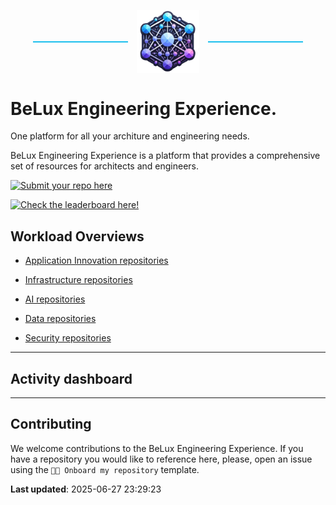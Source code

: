 <p align="center">
  <span style="display: inline-block; width: 30%; border-top: 2px solid #1bbfed; vertical-align: middle;"></span>
  <img src="logo/belengexplogo.png" alt="Innersource Logo" style="width:20%; vertical-align: middle; margin: 0 10px;" />
  <span style="display: inline-block; width: 30%; border-top: 2px solid #1bbfed; vertical-align: middle;"></span>
</p> 

# BeLux Engineering Experience.
One platform for all your architure and engineering needs. 

BeLux Engineering Experience is a platform that provides a comprehensive set of resources for architects and engineers. 

[![Submit your repo here](https://img.shields.io/badge/Submit%20your%20repo%20here📂-<-blue)](https://github.com/BeLux-Engineering-Experience/home/issues/new?template=onboard_repo.yml)

[![Check the leaderboard here!](https://img.shields.io/badge/Check%20the%20leaderboard%20here🏆-<-yellow)](https://github.com/BeLux-Engineering-Experience/home/tree/main/activity-dashboard)

## Workload Overviews


- [Application Innovation repositories](workloads/application-innovation/README.md)

- [Infrastructure repositories](workloads/infrastructure/README.md)

- [AI repositories](workloads/ai/README.md)

- [Data repositories](workloads/data/README.md)

- [Security repositories](workloads/security/README.md)


----

## Activity dashboard

----
## Contributing
We welcome contributions to the BeLux Engineering Experience. If you have a repository you would like to reference here, please, open an issue using the `🧑‍💻 Onboard my repository` template.

**Last updated**: 2025-06-27 23:29:23